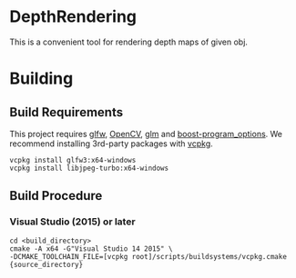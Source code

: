 # DepthRendering

This is a convenient tool for rendering depth maps of given obj.

# Building

## Build Requirements

This project requires [glfw](https://github.com/glfw/glfw), [OpenCV](https://github.com/opencv/opencv), [glm](https://github.com/g-truc/glm) and [boost-program_options](https://www.boost.org/). We recommend installing 3rd-party packages with [vcpkg](https://github.com/Microsoft/vcpkg).

```
vcpkg install glfw3:x64-windows
vcpkg install libjpeg-turbo:x64-windows
```

## Build Procedure

### Visual Studio (2015) or later

```
cd <build_directory>
cmake -A x64 -G"Visual Studio 14 2015" \
-DCMAKE_TOOLCHAIN_FILE=[vcpkg root]/scripts/buildsystems/vcpkg.cmake {source_directory}
```
